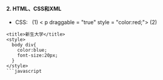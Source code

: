 #### 2. HTML、CSS和XML




+ CSS:  
(1) < p draggable = "true" style = "color:red;">
(2) 
```
<title>新生大学</title>
<style>
  body div{
    color:blue;
    font-size:20px;
  }
</style>
```javascript
